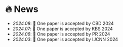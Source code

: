 # 🔥 News
- *2024.08*: 🎉 One paper is accepted by CBD 2024
- *2024.07*: 🎉 One paper is accepted by KBS 2024
- *2024.06*: 🎉 One paper is accepted by PR 2024
- *2024.03*: 🎉 One paper is accepted by IJCNN 2024
